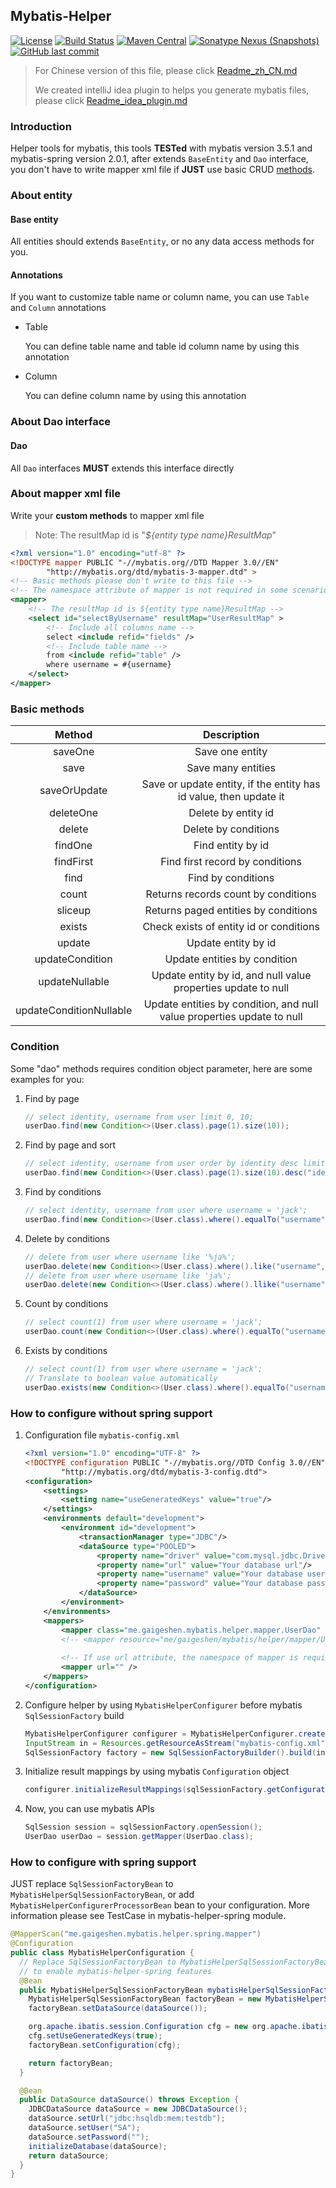 ## Mybatis-Helper

[![License](http://img.shields.io/:license-apache-brightgreen.svg)](http://www.apache.org/licenses/LICENSE-2.0.html)
[![Build Status](https://travis-ci.org/gaigeshen/mybatis-helper.svg?branch=develop)](https://travis-ci.org/gaigeshen/mybatis-helper)
[![Maven Central](https://img.shields.io/maven-central/v/me.gaigeshen.mybatis/mybatis-helper.svg)](http://mvnrepository.com/artifact/me.gaigeshen.mybatis/mybatis-helper)
[![Sonatype Nexus (Snapshots)](https://img.shields.io/nexus/s/https/oss.sonatype.org/me.gaigeshen.mybatis/mybatis-helper.svg)](https://oss.sonatype.org/content/repositories/snapshots/me/gaigeshen/mybatis/mybatis-helper)
[![GitHub last commit](https://img.shields.io/github/last-commit/gaigeshen/mybatis-helper.svg)](https://github.com/gaigeshen/mybatis-helper/commits)

> For Chinese version of this file, please click [Readme_zh_CN.md](Readme_zh_CN.md)
>
> We created intelliJ idea plugin to helps you generate mybatis files, please click  [Readme_idea_plugin.md](Readme_idea_plugin.md) 

### Introduction

Helper tools for mybatis, this tools **TESTed** with mybatis version 3.5.1 and mybatis-spring version 2.0.1, after extends `BaseEntity` and `Dao` interface, you don't have to write mapper xml file if **JUST** use basic CRUD [methods](#Basic-methods).

### About entity

#### Base entity

All entities should extends `BaseEntity`, or no any data access methods for you.

#### Annotations

If you want to customize table name or column name, you can use `Table` and `Column` annotations

- Table

  You can define table name and table id column name by using this annotation

- Column

  You can define column name by using this annotation

### About Dao interface

#### Dao

All `Dao` interfaces **MUST** extends this interface directly

### About mapper xml file

Write your **custom methods** to mapper xml file

> Note: The resultMap id is "*${entity type name}ResultMap*"

```xml
<?xml version="1.0" encoding="utf-8" ?>
<!DOCTYPE mapper PUBLIC "-//mybatis.org//DTD Mapper 3.0//EN"
        "http://mybatis.org/dtd/mybatis-3-mapper.dtd" >
<!-- Basic methods please don't write to this file -->
<!-- The namespace attribute of mapper is not required in some scenarios -->
<mapper>
    <!-- The resultMap id is ${entity type name}ResultMap -->
    <select id="selectByUsername" resultMap="UserResultMap" >
        <!-- Include all columns name -->
        select <include refid="fields" />
        <!-- Include table name -->
        from <include refid="table" />
        where username = #{username}
    </select>
</mapper>
```

### Basic methods

|         Method          |                         Description                          |
| :---------------------: | :----------------------------------------------------------: |
|         saveOne         |                       Save one entity                        |
|          save           |                      Save many entities                      |
|      saveOrUpdate       | Save or update entity, if the entity has id value, then update it |
|        deleteOne        |                     Delete by entity id                      |
|         delete          |                     Delete by conditions                     |
|         findOne         |                      Find entity by id                       |
|        findFirst        |               Find first record by conditions                |
|          find           |                      Find by conditions                      |
|          count          |             Returns records count by conditions              |
|         sliceup         |             Returns paged entities by conditions             |
|         exists          |           Check exists of entity id or conditions            |
|         update          |                     Update entity by id                      |
|     updateCondition     |                 Update entities by condition                 |
|     updateNullable      | Update entity by id, and null value properties update to null |
| updateConditionNullable | Update entities by condition, and null value properties update to null |

### Condition

Some "dao" methods requires condition object parameter, here are some examples for you:

1. Find by page

   ```java
   // select identity, username from user limit 0, 10;
   userDao.find(new Condition<>(User.class).page(1).size(10));
   ```

2. Find by page and sort

   ```java
   // select identity, username from user order by identity desc limit 0, 10;
   userDao.find(new Condition<>(User.class).page(1).size(10).desc("identity"));
   ```

3. Find by conditions

   ```java
   // select identity, username from user where username = 'jack';
   userDao.find(new Condition<>(User.class).where().equalTo("username","jack").end());
   ```

4. Delete by conditions

   ```java
   // delete from user where username like '%ja%';
   userDao.delete(new Condition<>(User.class).where().like("username","ja").end());
   // delete from user where username like 'ja%';
   userDao.delete(new Condition<>(User.class).where().llike("username","ja").end());
   ```

5. Count by conditions

   ```java
   // select count(1) from user where username = 'jack';
   userDao.count(new Condition<>(User.class).where().equalTo("username","jack").end());
   ```

6. Exists by conditions

   ```java
   // select count(1) from user where username = 'jack';
   // Translate to boolean value automatically
   userDao.exists(new Condition<>(User.class).where().equalTo("username","jack").end());
   ```

### How to configure without spring support

1. Configuration file `mybatis-config.xml`

   ```xml
   <?xml version="1.0" encoding="UTF-8" ?>
   <!DOCTYPE configuration PUBLIC "-//mybatis.org//DTD Config 3.0//EN"
           "http://mybatis.org/dtd/mybatis-3-config.dtd">
   <configuration>
       <settings>
           <setting name="useGeneratedKeys" value="true"/>
       </settings>
       <environments default="development">
           <environment id="development">
               <transactionManager type="JDBC"/>
               <dataSource type="POOLED">
                   <property name="driver" value="com.mysql.jdbc.Driver"/>
                   <property name="url" value="Your database url"/>
                   <property name="username" value="Your database username"/>
                   <property name="password" value="Your database password"/>
               </dataSource>
           </environment>
       </environments>
       <mappers>
           <mapper class="me.gaigeshen.mybatis.helper.mapper.UserDao" />
           <!-- <mapper resource="me/gaigeshen/mybatis/helper/mapper/UserDao.xml" /> -->
           
           <!-- If use url attribute, the namespace of mapper is required -->
           <mapper url="" />
       </mappers>
   </configuration>
   ```

2. Configure helper by using `MybatisHelperConfigurer` before mybatis `SqlSessionFactory` build

   ```java
   MybatisHelperConfigurer configurer = MybatisHelperConfigurer.create().configure();
   InputStream in = Resources.getResourceAsStream("mybatis-config.xml");
   SqlSessionFactory factory = new SqlSessionFactoryBuilder().build(in);
   ```

3. Initialize result mappings by using mybatis `Configuration` object

   ```java
   configurer.initializeResultMappings(sqlSessionFactory.getConfiguration());
   ```

4. Now, you can use mybatis APIs

   ```java
   SqlSession session = sqlSessionFactory.openSession();
   UserDao userDao = session.getMapper(UserDao.class);
   ```

### How to configure with spring support

JUST replace `SqlSessionFactoryBean` to `MybatisHelperSqlSessionFactoryBean`, or add `MybatisHelperConfigurerProcessorBean` bean to your configuration. More information please see TestCase in mybatis-helper-spring module.

```java
@MapperScan("me.gaigeshen.mybatis.helper.spring.mapper")
@Configuration
public class MybatisHelperConfiguration {
  // Replace SqlSessionFactoryBean to MybatisHelperSqlSessionFactoryBean
  // to enable mybatis-helper-spring features
  @Bean
  public MybatisHelperSqlSessionFactoryBean mybatisHelperSqlSessionFactoryBean() throws Exception {
    MybatisHelperSqlSessionFactoryBean factoryBean = new MybatisHelperSqlSessionFactoryBean();
    factoryBean.setDataSource(dataSource());

    org.apache.ibatis.session.Configuration cfg = new org.apache.ibatis.session.Configuration();
    cfg.setUseGeneratedKeys(true);
    factoryBean.setConfiguration(cfg);

    return factoryBean;
  }

  @Bean
  public DataSource dataSource() throws Exception {
    JDBCDataSource dataSource = new JDBCDataSource();
    dataSource.setUrl("jdbc:hsqldb:mem:testdb");
    dataSource.setUser("SA");
    dataSource.setPassword("");
    initializeDatabase(dataSource);
    return dataSource;
  }
}
```

